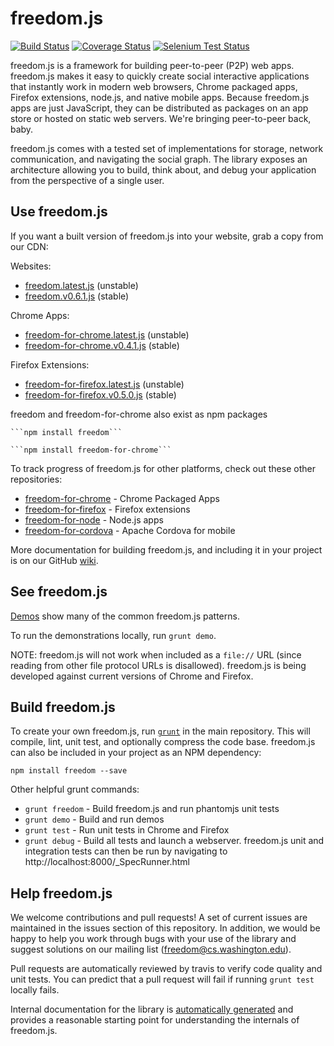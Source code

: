 freedom.js
=======
[![Build Status](https://travis-ci.org/freedomjs/freedom.png?branch=master)](https://travis-ci.org/freedomjs/freedom)
[![Coverage Status](https://coveralls.io/repos/freedomjs/freedom/badge.png?branch=master)](https://coveralls.io/r/freedomjs/freedom?branch=master)
[![Selenium Test Status](https://saucelabs.com/browser-matrix/freedomjs.svg)](https://saucelabs.com/u/freedomjs)

freedom.js is a framework for building peer-to-peer (P2P) web apps. 
freedom.js makes it easy to quickly create social interactive applications that 
instantly work in modern web browsers, Chrome packaged apps, Firefox extensions, 
node.js, and native mobile apps. Because freedom.js
apps are just JavaScript, they can be distributed as packages on an app store or
hosted on static web servers. We're bringing peer-to-peer back, baby.

freedom.js comes with a tested set of implementations for storage, 
network communication, and navigating the social graph. 
The library exposes an architecture allowing you to build, think about, 
and debug your application from the perspective of a single user.

Use freedom.js
---------

If you want a built version of freedom.js into your website, grab a copy from our CDN:

Websites: 
* [freedom.latest.js](http://freedomjs.org/dist/freedom/latest/freedom.js) (unstable)
* [freedom.v0.6.1.js](http://freedomjs.org/dist/freedom/v0.6.1/freedom.v0.6.1.js) (stable)

Chrome Apps:
* [freedom-for-chrome.latest.js](http://freedomjs.org/dist/freedom-for-chrome/freedom-for-chrome.latest.js) (unstable)
* [freedom-for-chrome.v0.4.1.js](http://freedomjs.org/dist/freedom-for-chrome/freedom-for-chrome.v0.4.1.js) (stable)

Firefox Extensions:
* [freedom-for-firefox.latest.js](http://freedomjs.org/dist/freedom-for-firefox/freedom-for-firefox.latest.js) (unstable)
* [freedom-for-firefox.v0.5.0.js](http://freedomjs.org/dist/freedom-for-firefox/freedom-for-firefox.v0.5.0.js) (stable)

freedom and freedom-for-chrome also exist as npm packages

    ```npm install freedom```

    ```npm install freedom-for-chrome```

To track progress of freedom.js for other platforms, check out these other repositories:
* [freedom-for-chrome](https://github.com/freedomjs/freedom-for-chrome) - Chrome Packaged Apps
* [freedom-for-firefox](https://github.com/freedomjs/freedom-for-firefox) - Firefox extensions
* [freedom-for-node](https://github.com/freedomjs/freedom-for-node) - Node.js apps
* [freedom-for-cordova](https://github.com/freedomjs/freedom-for-cordova) - Apache Cordova for mobile

More documentation for building freedom.js, and including it in your project is
on our GitHub [wiki](https://github.com/freedomjs/freedom/wiki).

See freedom.js
-------

[Demos](http://freedomjs.org/demo/) show many of the common freedom.js patterns.

To run the demonstrations locally, run ```grunt demo```.

NOTE: freedom.js will not work when included as a ```file://``` URL (since reading from other file protocol URLs is disallowed). 
freedom.js is being developed against current versions of Chrome and Firefox.

Build freedom.js
---------

To create your own freedom.js, run [```grunt```](http://gruntjs.com) in the main repository.  This will compile, lint, unit test, and optionally compress the code base. freedom.js can also be included in your project as an NPM dependency:

    npm install freedom --save

Other helpful grunt commands:
* ```grunt freedom``` - Build freedom.js and run phantomjs unit tests
* ```grunt demo``` - Build and run demos
* ```grunt test``` - Run unit tests in Chrome and Firefox
* ```grunt debug``` - Build all tests and launch a webserver. freedom.js unit and integration tests can then be run by navigating to http://localhost:8000/_SpecRunner.html

Help freedom.js
---------

We welcome contributions and pull requests! A set of current issues are maintained in the issues section of this repository. In addition, we would be happy to help you work through bugs with your use of the library and suggest solutions on our mailing list ([freedom@cs.washington.edu](mailto:freedom@cs.washington.edu)).

Pull requests are automatically reviewed by travis to verify code quality and unit tests. You can predict that a pull request will fail if running ```grunt test``` locally fails.

Internal documentation for the library is [automatically generated](http://freedomjs.org/docs/master/doc/) and provides a reasonable starting point for understanding the internals of freedom.js.
